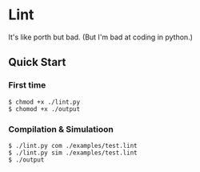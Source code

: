 # Lint

It's like porth but bad. (But I'm bad at coding in python.)

## Quick Start

### First time
```console
$ chmod +x ./lint.py
$ chomod +x ./output
```

### Compilation & Simulatioon
```console
$ ./lint.py com ./examples/test.lint
$ ./lint.py sim ./examples/test.lint
$ ./output
```